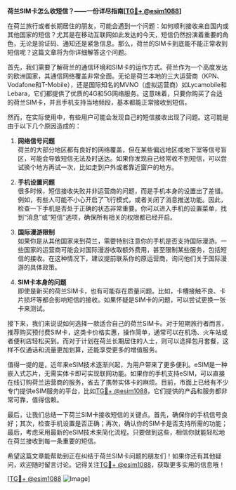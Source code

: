 **荷兰SIM卡怎么收短信？——一份详尽指南[[TG💪+ @esim1088](https://t.me/s/esim1088)]**

在荷兰旅行或者长期居住的朋友，可能会遇到一个问题：如何顺利接收来自国内或其他国家的短信？尤其是在移动互联网如此发达的今天，短信仍然扮演着重要的角色，无论是验证码、通知还是紧急信息。那么，荷兰的SIM卡到底能不能正常收到短信呢？这篇文章将为你详细解答这个问题。

首先，我们需要了解荷兰的通信环境和SIM卡的运作方式。荷兰作为一个高度发达的欧洲国家，其通信网络覆盖非常全面。无论是荷兰本地的三大运营商（KPN、Vodafone和T-Mobile），还是国际知名的MVNO（虚拟运营商）如Lycamobile和Lebara，它们都提供了优质的4G和5G网络服务。这意味着，只要你购买了合适的荷兰SIM卡，并且手机支持当地频段，基本都能正常接收到短信。

然而，在实际使用中，有些用户可能会发现自己的短信接收出现了问题。这可能是由于以下几个原因造成的：

1. **网络信号问题**  
   荷兰的大部分地区都有良好的网络覆盖，但在某些偏远地区或地下室等信号盲区，可能会导致短信无法及时送达。如果你发现自己经常收不到短信，可以尝试换个地方再试一次，比如走到户外或者靠近窗户的地方。

2. **手机设置问题**  
   很多时候，短信接收失败并非运营商的问题，而是手机本身的设置出了差错。例如，有些人可能不小心开启了飞行模式，或者关闭了消息推送功能。因此，检查一下手机是否处于正确的状态非常重要。你可以进入手机的设置菜单，找到“消息”或“短信”选项，确保所有相关的权限都已经开启。

3. **国际漫游限制**  
   如果你是从其他国家来到荷兰，需要特别注意你的手机是否支持国际漫游。一些国家的运营商可能会对国际漫游收取额外费用，甚至限制某些服务，包括短信的接收。在这种情况下，建议提前联系你的原运营商，询问他们关于国际漫游的具体政策。

4. **SIM卡本身的问题**  
   即使是新买的荷兰SIM卡，也有可能存在质量问题。比如，卡槽接触不良、卡片损坏等都会影响短信的接收。如果怀疑是SIM卡的问题，可以尝试更换一张卡来测试。

接下来，我们来说说如何选择一款适合自己的荷兰SIM卡。对于短期旅行者而言，推荐购买预付费SIM卡，这类卡价格实惠，操作简单，通常可以在机场、火车站或者便利店轻松买到。而对于计划在荷兰长期居住的人士，则可以选择包月套餐，这样不仅通话和流量更加划算，还能享受更多的增值服务。

值得一提的是，近年来eSIM技术逐渐兴起，为用户带来了更多便利。eSIM是一种嵌入式芯片，无需实体卡即可实现联网功能。如果你的手机支持eSIM，可以直接在线订购荷兰运营商的服务，省去了携带实体卡的麻烦。目前，市面上已经有不少专门提供eSIM服务的平台，比如[TG💪+ @esim1088](https://t.me/s/esim1088)，它们提供的产品和服务都非常可靠，值得信赖。

最后，让我们总结一下荷兰SIM卡接收短信的关键点。首先，确保你的手机信号良好；其次，检查手机设置是否正确；再次，确认你的SIM卡是否支持所需的功能；最后，考虑采用最新的eSIM技术来简化流程。只要做到这些，相信你就能轻松地在荷兰接收到每一条重要的短信。

希望这篇文章能帮助到正在纠结于荷兰SIM卡问题的朋友们！如果你还有其他疑问，欢迎随时留言讨论。记得关注[TG💪+ @esim1088](https://t.me/s/esim1088)，获取更多实用的信息哦！

[[TG💪+ @esim1088](https://t.me/s/esim1088) ![Image](https://i.postimg.cc/4NQfJmqS/Snipaste-2025-05-13-00-14-12.png)]